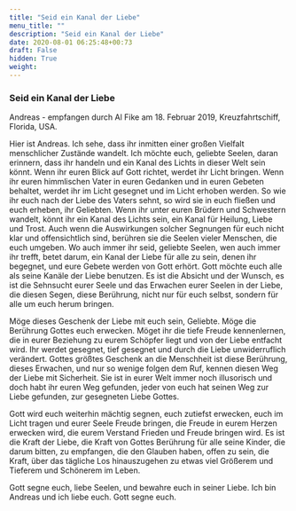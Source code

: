 ```yaml
---
title: "Seid ein Kanal der Liebe"
menu_title: ""
description: "Seid ein Kanal der Liebe"
date: 2020-08-01 06:25:48+00:73
draft: False
hidden: True
weight:
---
```

### Seid ein Kanal der Liebe

Andreas - empfangen durch Al Fike am 18. Februar 2019, Kreuzfahrtschiff, Florida, USA.

Hier ist Andreas. Ich sehe, dass ihr inmitten einer großen Vielfalt menschlicher Zustände wandelt. Ich möchte euch, geliebte Seelen, daran erinnern, dass ihr handeln und ein Kanal des Lichts in dieser Welt sein könnt. Wenn ihr euren Blick auf Gott richtet, werdet ihr Licht bringen. Wenn ihr euren himmlischen Vater in euren Gedanken und in euren Gebeten behaltet, werdet ihr im Licht gesegnet und im Licht erhoben werden. So wie ihr euch nach der Liebe des Vaters sehnt, so wird sie in euch fließen und euch erheben, ihr Geliebten. Wenn ihr unter euren Brüdern und Schwestern wandelt, könnt ihr ein Kanal des Lichts sein, ein Kanal für Heilung, Liebe und Trost. Auch wenn die Auswirkungen solcher Segnungen für euch nicht klar und offensichtlich sind, berühren sie die Seelen vieler Menschen, die euch umgeben. Wo auch immer ihr seid, geliebte Seelen, wen auch immer ihr trefft, betet darum, ein Kanal der Liebe für alle zu sein, denen ihr begegnet, und eure Gebete werden von Gott erhört. Gott möchte euch alle als seine Kanäle der Liebe benutzen. Es ist die Absicht und der Wunsch, es ist die Sehnsucht eurer Seele und das Erwachen eurer Seelen in der Liebe, die diesen Segen, diese Berührung, nicht nur für euch selbst, sondern für alle um euch herum bringen.

Möge dieses Geschenk der Liebe mit euch sein, Geliebte. Möge die Berührung Gottes euch erwecken. Möget ihr die tiefe Freude kennenlernen, die in eurer Beziehung zu eurem Schöpfer liegt und von der Liebe entfacht wird. Ihr werdet gesegnet, tief gesegnet und durch die Liebe unwiderruflich verändert. Gottes größtes Geschenk an die Menschheit ist diese Berührung, dieses Erwachen, und nur so wenige folgen dem Ruf, kennen diesen Weg der Liebe mit Sicherheit. Sie ist in eurer Welt immer noch illusorisch und doch habt ihr euren Weg gefunden, jeder von euch hat seinen Weg zur Liebe gefunden, zur gesegneten Liebe Gottes.

Gott wird euch weiterhin mächtig segnen, euch zutiefst erwecken, euch im Licht tragen und eurer Seele Freude bringen, die Freude in eurem Herzen erwecken wird, die eurem Verstand Frieden und Freude bringen wird. Es ist die Kraft der Liebe, die Kraft von Gottes Berührung für alle seine Kinder, die darum bitten, zu empfangen, die den Glauben haben, offen zu sein, die Kraft, über das tägliche Los hinauszugehen zu etwas viel Größerem und Tieferem und Schönerem im Leben.

Gott segne euch, liebe Seelen, und bewahre euch in seiner Liebe. Ich bin Andreas und ich liebe euch. Gott segne euch.
